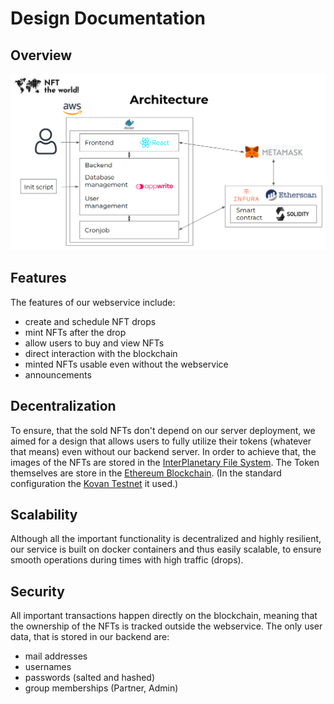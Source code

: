 # Design Documentation

## Overview

![Architecture](images/architecture.png?raw=true "Architecture")

## Features
The features of our webservice include: 
* create and schedule NFT drops
* mint NFTs after the drop
* allow users to buy and view NFTs
* direct interaction with the blockchain
* minted NFTs usable even without the webservice
* announcements

## Decentralization

To ensure, that the sold NFTs don't depend on our server deployment, 
we aimed for a design that allows users to 
fully utilize their tokens (whatever that means) even without our backend server. 
In order to achieve that, the images of the NFTs are 
stored in the 
[InterPlanetary File System](https://en.wikipedia.org/wiki/InterPlanetary_File_System). 
The Token themselves are store in the 
[Ethereum Blockchain](https://en.wikipedia.org/wiki/Ethereum). 
(In the standard configuration the 
[Kovan Testnet](https://eth.wiki/fundamentals/testnets) it used.)

## Scalability

Although all the important functionality is decentralized and highly resilient,
our service is built on docker containers and thus easily scalable,
to ensure smooth operations during times with high traffic (drops).

## Security
All important transactions happen directly on the blockchain, meaning 
that the ownership of the NFTs is tracked outside the webservice.
The only user data, that is stored in our backend are:
* mail addresses
* usernames 
* passwords (salted and hashed)
* group memberships (Partner, Admin)

